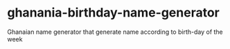 # ghanania-birthday-name-generator
Ghanaian name generator that generate name according to birth-day of the week
